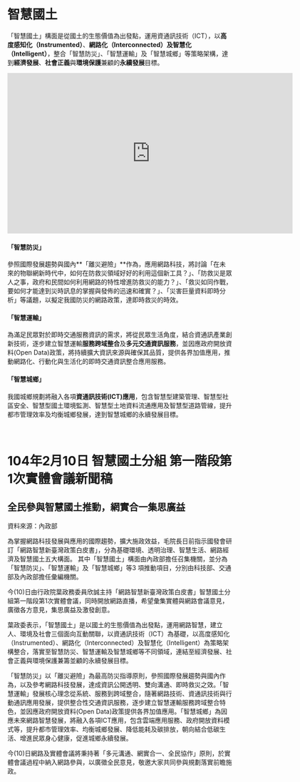 # 智慧國土

「智慧國土」構面是從國土的生態價值為出發點，運用資通訊技術（ICT），以**高度感知化（Instrumented）**、**網路化（Interconnected）**及**智慧化（Intelligent）**，整合「智慧防災」、「智慧運輸」及「智慧城鄉」等策略架構，達到**經濟發展**、**社會正義**與**環境保護**兼顧的**永續發展**目標。

<iframe width="640" height="360" src="https://www.youtube.com/embed/hUjIY68WcAI?feature=player_embedded" frameborder="0" allowfullscreen></iframe>

#### 「智慧防災」

參照國際發展趨勢與國內**「離災避險」**作為，應用網路科技，將討論「在未來的物聯網新時代中，如何在防救災領域好好的利用這個新工具？」、「防救災是眾人之事，政府和民間如何利用網路的特性增進防救災的能力？」、「救災如同作戰，要如何才能達到災時訊息的掌握與發佈的迅速和確實？」、「災害巨量資料即時分析」等議題，以擬定我國防災的網路政策，達即時救災的時效。

#### 「智慧運輸」

為滿足民眾對於即時交通服務資訊的需求，將從民眾生活角度，結合資通訊產業創新技術，逐步建立智慧運輸**服務跨域整合**及**多元交通資訊服務**，並因應政府開放資料(Open Data)政策，將持續擴大資訊來源與確保其品質，提供各界加值應用，推動網路化、行動化與生活化的即時交通資訊整合應用服務。

#### 「智慧城鄉」

我國城鄉規劃將融入各項**資通訊技術(ICT)應用**，包含智慧型建築管理、智慧型社區安全、智慧型國土環境監測、智慧型土地資料流通應用及智慧型道路管線，提升都市管理效率及均衡城鄉發展，達到智慧城鄉的永續發展目標。
<br><br><br>
# 104年2月10日 智慧國土分組 第一階段第1次實體會議新聞稿
## 全民參與智慧國土推動，網實合一集思廣益
資料來源：內政部

為掌握網路科技發展與應用的國際趨勢，擴大施政效益，毛院長日前指示國發會研訂「網路智慧新臺灣政策白皮書」，分為基礎環境、透明治理、智慧生活、網路經濟及智慧國土五大構面。
其中「智慧國土」構面由內政部擔任召集機關，並分為「智慧防災」、「智慧運輸」及「智慧城鄉」等3 項推動項目，分別由科技部、交通部及內政部擔任彙編機關。

今(10)日由行政院葉政務委員欣誠主持「網路智慧新臺灣政策白皮書」智慧國土分組第一階段第1次實體會議，同時開放網路直播，希望彙集實體與網路會議意見，廣徵各方意見，集思廣益及激發創意。

葉政委表示，「智慧國土」是以國土的生態價值為出發點，運用網路智慧，建立人、環境及社會三個面向互動關聯，以資通訊技術（ICT）為基礎，以高度感知化（Instrumented）、網路化（Interconnected）及智慧化（Intelligent）為策略架構整合，落實至智慧防災、智慧運輸及智慧城鄉等不同領域，連結至經濟發展、社會正義與環境保護兼籌並顧的永續發展目標。

「智慧防災」以「離災避險」為最高防災指導原則，參照國際發展趨勢與國內作為，以及參考網路科技發展，達成資訊公開透明、雙向溝通、即時救災之效。「智慧運輸」發展核心理念從系統、服務到跨域整合，隨著網路技術、資通訊技術與行動通訊應用發展，提供整合性交通資訊服務，逐步建立智慧運輸服務跨域整合特色，並因應政府開放資料(Open Data)政策提供各界加值應用。「智慧城鄉」為因應未來網路智慧發展，將融入各項ICT應用，包含雲端應用服務、政府開放資料模式等，提升都市管理效率、均衡城鄉發展、降低能耗及碳排放，朝向結合低碳生活、增進民眾身心健康，促進城鄉永續發展。

今(10)日網路及實體會議將秉持著「多元溝通、網實合一、全民協作」原則，於實體會議過程中納入網路參與，以廣徵全民意見，敬邀大家共同參與規劃落實前瞻施政。



